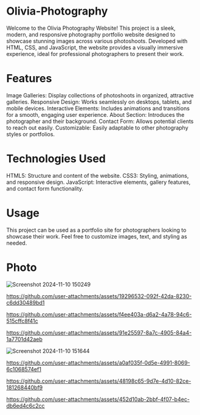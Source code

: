 # Olivia-Photography
Welcome to the Olivia Photography Website! This project is a sleek, modern, and responsive photography portfolio website designed to showcase stunning images across various photoshoots. Developed with HTML, CSS, and JavaScript, the website provides a visually immersive experience, ideal for professional photographers to present their work.

# Features
Image Galleries: Display collections of photoshoots in organized, attractive galleries.
Responsive Design: Works seamlessly on desktops, tablets, and mobile devices.
Interactive Elements: Includes animations and transitions for a smooth, engaging user experience.
About Section: Introduces the photographer and their background.
Contact Form: Allows potential clients to reach out easily.
Customizable: Easily adaptable to other photography styles or portfolios.

# Technologies Used
HTML5: Structure and content of the website.
CSS3: Styling, animations, and responsive design.
JavaScript: Interactive elements, gallery features, and contact form functionality.

# Usage
This project can be used as a portfolio site for photographers looking to showcase their work. Feel free to customize images, text, and styling as needed.
# Photo
![Screenshot 2024-11-10 150249](https://github.com/user-attachments/assets/7be3fe51-82f8-4e27-bec9-8449318a64a1)

https://github.com/user-attachments/assets/19296532-092f-42da-8230-c6dd30489bd1



https://github.com/user-attachments/assets/f4ee403a-d6a2-4a78-94c6-515cffc8f41c

https://github.com/user-attachments/assets/91e25597-8a7c-4905-84a4-1a7701d42aeb

![Screenshot 2024-11-10 151644](https://github.com/user-attachments/assets/b80ccceb-4348-45dc-98ff-42bef959a4b5)

https://github.com/user-attachments/assets/a0af035f-0d5e-4991-8069-6c1068574ef1

https://github.com/user-attachments/assets/48198c65-9d7e-4d10-82ce-181268440bf9

https://github.com/user-attachments/assets/452d10ab-2bbf-4f07-b4ec-db6ed4c6c2cc
